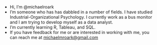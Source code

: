 - Hi, I’m @michaelroark
- I’m someone who has has dabbled in a number of fields.  I have studied Industrial-Organizational Psychology.  I currently work as a bus monitor and I am trying to develop myself as a data analyst.
- I’m currently learning R, Tableau, and SQL.
- If you have feedback for me or are interested in working with me, you can reach me at michaelmroark@gmail.com
